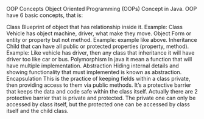 OOP Concepts Object Oriented Programming (OOPs) Concept in Java. OOP have 6 basic concepts, that is:

Class Blueprint of object that has relationship inside it. Example: Class Vehicle has object machine, driver, what make they move.
Object Form or entity or property but not method. Example: example like above.
Inheritance Child that can have all public or protected properties (property, method). Example: Like vehicle has driver, then any class that inheritance it will have driver too like car or bus.
Polymorphism In java it mean a function that will have multiple implementation.
Abstraction Hiding internal details and showing functionality that must implemented is known as abstraction.
Encapsulation This is the practice of keeping fields within a class private, then providing access to them via public methods. It’s a protective barrier that keeps the data and code safe within the class itself. Actually there are 2 protective barrier that is private and protected. The private one can only be accessed by class itself, but the protected one can be accessed by class itself and the child class.
